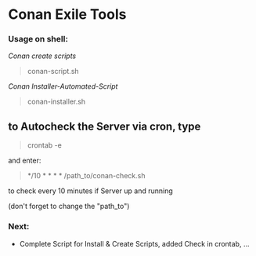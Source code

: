 # Conan Exile Tools


### Usage on shell:

_Conan create scripts_

> conan-script.sh

_Conan Installer-Automated-Script_

> conan-installer.sh


## to Autocheck the Server via cron, type
> crontab -e

and enter:

> */10 * * * * /path_to/conan-check.sh

to check every 10 minutes if Server up and running

(don't forget to change the "path_to")

### Next:

- Complete Script for Install & Create Scripts, added Check in crontab, ...
